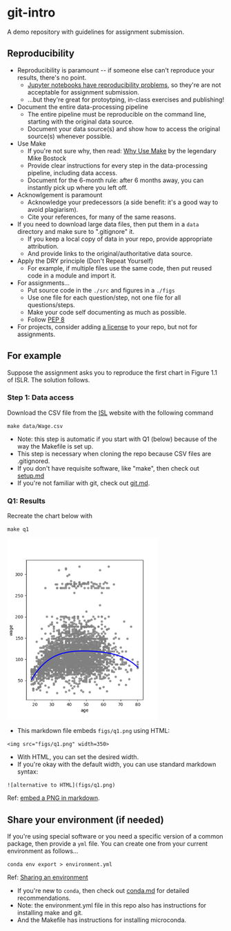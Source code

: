 
# git-intro

A demo repository with guidelines for assignment submission.

## Reproducibility

* Reproducibility is paramount -- if someone else can't reproduce your results, there's no point.
  * [Jupyter notebooks have reproducibility problems](https://www.nature.com/articles/d41586-021-01174-w),
so they're are not acceptable for assignment submission.
  * ...but they're great for protoytping, in-class exercises and publishing!
* Document the entire data-processing pipeline
  * The entire pipeline must be reproducible on the command line, starting with the original data source.
  * Document your data source(s) and show how to access the original source(s) whenever possible.
* Use Make
  * If you're not sure why, then read: [Why Use Make](https://bost.ocks.org/mike/make/) by the legendary Mike Bostock
  * Provide clear instructions for every step in the data-processing pipeline, including data access.
  * Document for the 6-month rule: after 6 months away, you can instantly pick up where you left off.
* Acknowlgement is paramount
  * Acknowledge your predecessors (a side benefit: it's a good way to avoid plagiarism).
  * Cite your references, for many of the same reasons.
* If you need to download large data files, then put them in a `data` directory and make sure to ".gitignore" it.
  * If you keep a local copy of data in your repo, provide appropriate attribution.
  * And provide links to the original/authoritative data source.
* Apply the DRY principle (Don't Repeat Yourself)
  * For example, if multiple files use the same code, then put reused code in a module and import it.
* For assignments...
  * Put source code in the `./src` and figures in a `./figs`
  * Use one file for each question/step, not one file for all questions/steps.
  * Make your code self documenting as much as possible.
  * Follow [PEP 8](https://peps.python.org/pep-0008/)
* For projects, consider adding [a license](https://docs.github.com/en/repositories/managing-your-repositorys-settings-and-features/customizing-your-repository/licensing-a-repository) to your repo, but not for assignments.

## For example

Suppose the assignment asks you to reproduce the first chart in Figure 1.1 of ISLR. The solution follows.

### Step 1: Data access

Download the CSV file from the [ISL](http://statlearning.com) website with the following command
```
make data/Wage.csv
```

* Note: this step is automatic if you start with Q1 (below) because of the way the Makefile is set up.
* This step is necessary when cloning the repo because CSV files are .gitignored.
* If you don't have requisite software, like "make", then check out [setup.md](setup.md)
* If you're not familiar with git, check out [git.md](git.md).

### Q1: Results

Recreate the chart below with
```
make q1
```

<img src="figs/q1.png" width=350>

* This markdown file embeds `figs/q1.png` using HTML:
```
<img src="figs/q1.png" width=350>
```
* With HTML, you can set the desired width.
* If you're okay with the default width, you can use standard markdown syntax:
```
![alternative to HTML](figs/q1.png)
```
Ref: [embed a PNG in markdown](https://docs.github.com/en/get-started/writing-on-github/getting-started-with-writing-and-formatting-on-github/basic-writing-and-formatting-syntax#images).

## Share your environment (if needed)

If you're using special software or you need a specific version of a common package, 
then provide a `yml` file.
You can create one from your current environment as follows...
```
conda env export > environment.yml
```
Ref: [Sharing an environment](https://conda.io/projects/conda/en/latest/user-guide/tasks/manage-environments.html#sharing-an-environment)

* If you're new to `conda`, then check out [conda.md](conda.md) for detailed recommendations.
* Note: the environment.yml file in this repo also has instructions for installing make and git.
* And the Makefile has instructions for installing microconda.
